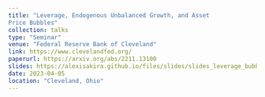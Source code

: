```yaml
---
title: "Leverage, Endogenous Unbalanced Growth, and Asset
Price Bubbles"
collection: talks
type: "Seminar"
venue: "Federal Reserve Bank of Cleveland"
link: https://www.clevelandfed.org/
paperurl: https://arxiv.org/abs/2211.13100
slides: https://alexisakira.github.io/files/slides/slides_leverage_bubble.pdf
date: 2023-04-05
location: "Cleveland, Ohio"
---
```

